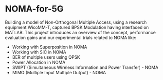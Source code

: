# NOMA-for-5G
Building a model of Non-Orthogonal Multiple Access, using a research equipment WicoMM-T, captured BPSK Modulation having interfaced on MATLAB.
This project introduces an overview of the concept, performance evaluation gains and our experimental 
trials related to NOMA like:
- Working with Superposition in NOMA
- Working with SIC in NOMA
- BER of multiple users using QPSK
- Power Allocation in NOMA
- SWIPT (Simultaneous Wireless Information and Power Transfer) - NOMA 
- MIMO (Multiple Input Multiple Output) - NOMA 

